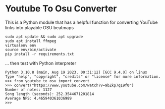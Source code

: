 # Youtube To Osu Converter

This is a Python module that has a helpful function for converting YouTube links into playable OSU beatmaps

```
sudo apt update && sudo apt upgrade
sudo apt install ffmpeg
virtualenv env
source env/bin/activate
pip install -r requirements.txt
```
... then test with Python interpreter
```
Python 3.10.8 (main, Aug 19 2023, 00:31:12) [GCC 9.4.0] on linux
Type "help", "copyright", "credits" or "license" for more information.
>>> from youtube_to_osu import convert
>>> convert("https://www.youtube.com/watch?v=9bZkp7q19f0")
Number of notes: 1127
Song length (seconds): 252.3544671201814
Average NPS: 4.465940361036989
>>> 
```
